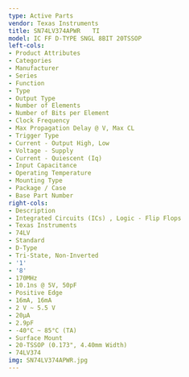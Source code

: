 ```yaml
---
type: Active Parts
vendor: Texas Instruments
title: SN74LV374APWR　　TI
model: IC FF D-TYPE SNGL 8BIT 20TSSOP
left-cols:
- Product Attributes
- Categories
- Manufacturer
- Series
- Function
- Type
- Output Type
- Number of Elements
- Number of Bits per Element
- Clock Frequency
- Max Propagation Delay @ V, Max CL
- Trigger Type
- Current - Output High, Low
- Voltage - Supply
- Current - Quiescent (Iq)
- Input Capacitance
- Operating Temperature
- Mounting Type
- Package / Case
- Base Part Number
right-cols:
- Description
- Integrated Circuits (ICs) , Logic - Flip Flops
- Texas Instruments
- 74LV
- Standard
- D-Type
- Tri-State, Non-Inverted
- '1'
- '8'
- 170MHz
- 10.1ns @ 5V, 50pF
- Positive Edge
- 16mA, 16mA
- 2 V ~ 5.5 V
- 20µA
- 2.9pF
- -40°C ~ 85°C (TA)
- Surface Mount
- 20-TSSOP (0.173", 4.40mm Width)
- 74LV374
img: SN74LV374APWR.jpg
---
```

